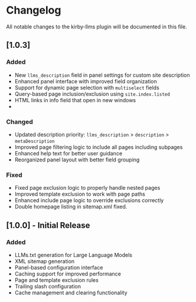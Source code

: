 # Changelog

All notable changes to the kirby-llms plugin will be documented in this file.

## [1.0.3] 

### Added
- New `llms_description` field in panel settings for custom site description
- Enhanced panel interface with improved field organization
- Support for dynamic page selection with `multiselect` fields
- Query-based page inclusion/exclusion using `site.index.listed`
- HTML links in info field that open in new windows
-

### Changed
- Updated description priority: `llms_description` > `description` > `metaDescription`
- Improved page filtering logic to include all pages including subpages
- Enhanced help text for better user guidance
- Reorganized panel layout with better field grouping

### Fixed
- Fixed page exclusion logic to properly handle nested pages
- Improved template exclusion to work with page paths
- Enhanced include page logic to override exclusions correctly
- Double homepage listing in sitemap.xml fixed.
## [1.0.0] - Initial Release

### Added
- LLMs.txt generation for Large Language Models
- XML sitemap generation
- Panel-based configuration interface
- Caching support for improved performance
- Page and template exclusion rules
- Trailing slash configuration
- Cache management and clearing functionality
